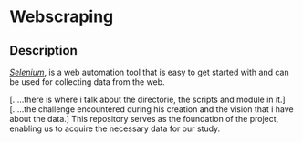 # Webscraping

## Description
[*Selenium*](https://www.selenium.dev/), is a web automation tool that is easy to get started with and can be used for collecting data from the web.

[.....there is where i talk about the directorie, the scripts and module in it.]
[.....the challenge encountered during his creation and the vision that i have about the data.]
This repository serves as the foundation of the project, enabling us to acquire the necessary data for our study.